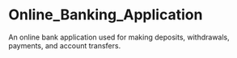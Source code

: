 # Online_Banking_Application
An online bank application used for making deposits, withdrawals, payments, and account transfers. 
